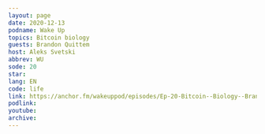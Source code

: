 ```yaml
---
layout: page
date: 2020-12-13
podname: Wake Up
topics: Bitcoin biology
guests: Brandon Quittem
host: Aleks Svetski
abbrev: WU
sode: 20
star: 
lang: EN
code: life
link: https://anchor.fm/wakeuppod/episodes/Ep-20-Bitcoin--Biology--Brandon-Quittem--Gigi--Svetski--Wake-Up-Podcast-enok3b
podlink: 
youtube: 
archive: 
---
```

